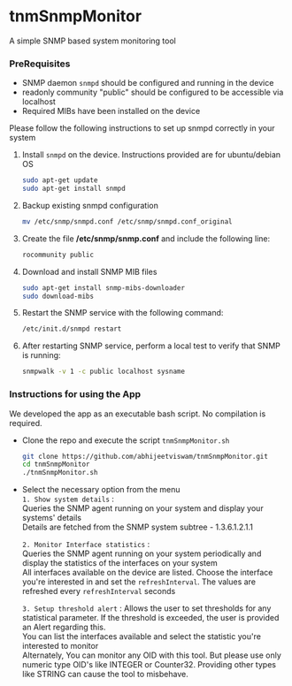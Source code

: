 # tnmSnmpMonitor
A simple SNMP based system monitoring tool

### PreRequisites
- SNMP daemon `snmpd` should be configured and running in the device 
- readonly community "public" should be configured to be accessible via localhost
- Required MIBs have been installed on the device

Please follow the following instructions to set up snmpd correctly in your system

1. Install `snmpd` on the device. Instructions provided are for ubuntu/debian OS
	```bash
   sudo apt-get update
   sudo apt-get install snmpd
   ```
2. Backup existing snmpd configuration
	```bash
	mv /etc/snmp/snmpd.conf /etc/snmp/snmpd.conf_original
	```
 3. Create the file **/etc/snmp/snmp.conf**  and include the following line:
	```bash
    rocommunity public
    ```
4.	Download and install SNMP MIB files
	```bash
	sudo apt-get install snmp-mibs-downloader
	sudo download-mibs
	```
5. Restart the SNMP service with the following command:
	```bash
   /etc/init.d/snmpd restart
   ```
6. After restarting SNMP service, perform a local test to verify that SNMP is running:
	```bash
	snmpwalk -v 1 -c public localhost sysname
	```
### Instructions for using the App
We developed the app as an executable bash script. No compilation is required.
- Clone the repo and execute the script `tnmSnmpMonitor.sh`
	```bash
	git clone https://github.com/abhijeetviswam/tnmSnmpMonitor.git
	cd tnmSnmpMonitor
	./tnmSnmpMonitor.sh
	```
- Select the necessary option from the menu\
	`1. Show system details` :\
	Queries the SNMP agent running on your system and display your systems' details\
	Details are fetched from the SNMP system subtree - 1.3.6.1.2.1.1
	
	`2. Monitor Interface statistics` :\
	Queries the SNMP agent running on your system periodically and display the statistics of the interfaces on your system\
	All interfaces available on the device are listed. Choose the interface you're interested in and set the `refreshInterval`. The values are refreshed every `refreshInterval` seconds
	
	`3. Setup threshold alert` : Allows the user to set thresholds for any statistical parameter. If the threshold is exceeded, the user is provided an Alert regarding this.\
	You can list the interfaces available and select the statistic you're interested to monitor \
	Alternately, You can monitor any OID with this tool. But please use only numeric type OID's like INTEGER or Counter32. Providing other types like STRING can cause the tool to misbehave.
